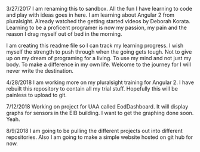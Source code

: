 3/27/2017
I am renaming this to sandbox.  All the fun I have learning to code and play with ideas goes in here. I am learning about Angular 2 from pluralsight.  Already watched the getting started videos by Deborah Korata.  Learning to be a proficent programer is now my passion, my pain and the reason I drag myself out of bed in the morning.  

I am creating this readme file so I can track my learning progress.  I wish myself the strength to push through when the going gets tough.  Not to give up on my dream of programing for a living.  To use my mind and not just my body.  To make a difference in my own life.  Welcome to the journey for I will never write the destination.  

4/28/2018
I am working more on my pluralsight training for Angular 2.  I have rebuilt this repository to contain all my trial stuff.  Hopefully this will be painless to upload to git.  

7/12/2018
Working on project for UAA called EodDashboard.  It will display graphs for sensors in the EIB building.  I want to get the graphing done soon.  Yeah.  

8/9/2018
I am going to be pulling the different projects out into different repositories.  Also I am going to make a simple website hosted on git hub for now.  
